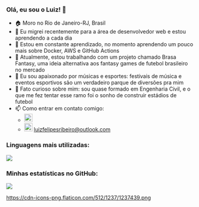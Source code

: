 <h3> Olá, eu sou o Luiz! 👋 </h3>

- 🏠 Moro no Rio de Janeiro-RJ, Brasil
- 💼 Eu migrei recentemente para a área de desenvolvedor web e estou aprendendo a cada dia
- 📖 Estou em constante aprendizado, no momento aprendendo um pouco mais sobre Docker, AWS e GitHub Actions
- 🔭 Atualmente, estou trabalhando com um projeto chamado Brasa Fantasy, uma ideia alternativa aos fantasy games de futebol brasileiro no mercado
- 🫶 Eu sou apaixonado por músicas e esportes: festivais de música e eventos esportivos são um verdadeiro parque de diversões pra mim
- 🤔 Fato curioso sobre mim: sou quase formado em Engenharia Civil, e o que me fez tentar esse ramo foi o sonho de construir estádios de futebol
- 📫 Como entrar em contato comigo:
    -  [<img width="22px" src="https://cdn-icons-png.flaticon.com/512/174/174857.png"/>](https://www.linkedin.com/in/luiz-felipe-simoes-ribeiro/)
    - <img width="22px" src="https://cdn-icons-png.flaticon.com/512/174/174857.png"/> luizfelipesribeiro@outlook.com

### Linguagens mais utilizadas:
<img src="https://github-readme-stats.vercel.app/api/top-langs/?username=LuizFelipeSR97&layout=compact&langs_count=10" />

### Minhas estatísticas no GitHub:
<img src="https://github-readme-stats.vercel.app/api?username=LuizFelipeSR97&count_private=true&show_icons=true" />


https://cdn-icons-png.flaticon.com/512/1237/1237439.png
